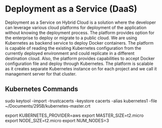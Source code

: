 # Deployment as a Service (DaaS)

Deployment as a Service on Hybrid Cloud is a solution where the developer can leverage various cloud platforms for deployment of the application without knowing the deployment process. The platform provides option for the enterprise to deploy or migrate to a public cloud. We are using Kubernetes as backend service to deploy Docker containers. The platform is capable of reading the existing Kubernetes configuration from the currently deployed environment and could replicate in a different destination cloud. Also, the platform provides capabilities to accept Docker configuration file and deploy through Kubernetes.  The platform is scalable as it creates separate Kubernetes instance on for each project and we call it management server for that cluster.

## Kubernetes Commands

sudo keytool -import -trustcacerts -keystore cacerts -alias kubernetes1 -file ~/Documents/295B/kubernetes-master.crt

export KUBERNETES_PROVIDER=aws
export MASTER_SIZE=t2.micro
export NODE_SIZE=t2.micro
export NUM_NODES=3
